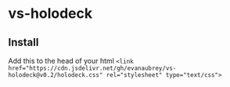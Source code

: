 # vs-holodeck

## Install
Add this to the head of your html
`<link href="https://cdn.jsdelivr.net/gh/evanaubrey/vs-holodeck@v0.2/holodeck.css" rel="stylesheet" type="text/css">`
